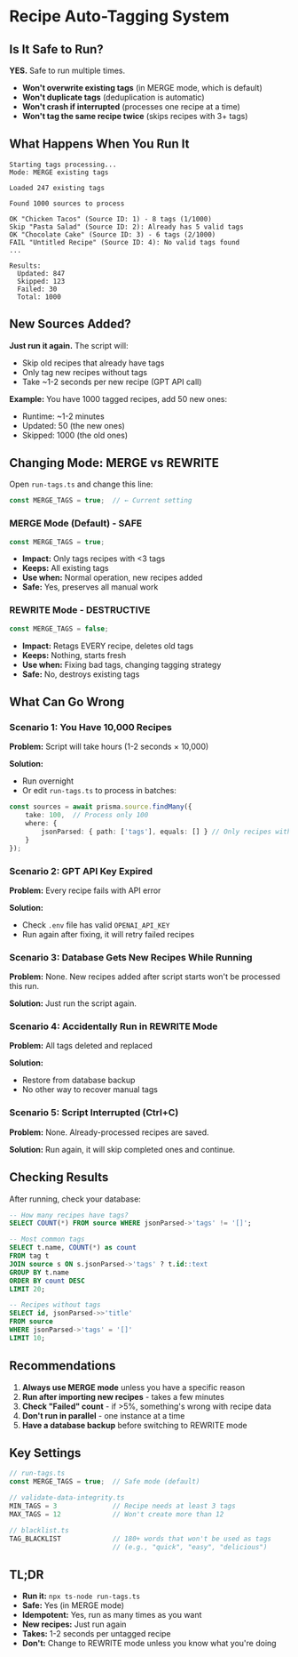# Recipe Auto-Tagging System

## Is It Safe to Run?

**YES.** Safe to run multiple times.

- **Won't overwrite existing tags** (in MERGE mode, which is default)
- **Won't duplicate tags** (deduplication is automatic)
- **Won't crash if interrupted** (processes one recipe at a time)
- **Won't tag the same recipe twice** (skips recipes with 3+ tags)

## What Happens When You Run It

```
Starting tags processing...
Mode: MERGE existing tags

Loaded 247 existing tags

Found 1000 sources to process

OK "Chicken Tacos" (Source ID: 1) - 8 tags (1/1000)
Skip "Pasta Salad" (Source ID: 2): Already has 5 valid tags
OK "Chocolate Cake" (Source ID: 3) - 6 tags (2/1000)
FAIL "Untitled Recipe" (Source ID: 4): No valid tags found
...

Results:
  Updated: 847
  Skipped: 123  
  Failed: 30
  Total: 1000
```

## New Sources Added?

**Just run it again.** The script will:
- Skip old recipes that already have tags
- Only tag new recipes without tags
- Take ~1-2 seconds per new recipe (GPT API call)

**Example:** You have 1000 tagged recipes, add 50 new ones:
- Runtime: ~1-2 minutes
- Updated: 50 (the new ones)
- Skipped: 1000 (the old ones)

## Changing Mode: MERGE vs REWRITE

Open `run-tags.ts` and change this line:

```typescript
const MERGE_TAGS = true;  // ← Current setting
```

### MERGE Mode (Default) - SAFE
```typescript
const MERGE_TAGS = true;
```
- **Impact:** Only tags recipes with <3 tags
- **Keeps:** All existing tags
- **Use when:** Normal operation, new recipes added
- **Safe:** Yes, preserves all manual work

### REWRITE Mode - DESTRUCTIVE
```typescript
const MERGE_TAGS = false;
```
- **Impact:** Retags EVERY recipe, deletes old tags
- **Keeps:** Nothing, starts fresh
- **Use when:** Fixing bad tags, changing tagging strategy
- **Safe:** No, destroys existing tags

## What Can Go Wrong

### Scenario 1: You Have 10,000 Recipes
**Problem:** Script will take hours (1-2 seconds × 10,000)

**Solution:**
- Run overnight
- Or edit `run-tags.ts` to process in batches:
```typescript
const sources = await prisma.source.findMany({
    take: 100,  // Process only 100
    where: { 
        jsonParsed: { path: ['tags'], equals: [] } // Only recipes without tags
    }
});
```

### Scenario 2: GPT API Key Expired
**Problem:** Every recipe fails with API error

**Solution:**
- Check `.env` file has valid `OPENAI_API_KEY`
- Run again after fixing, it will retry failed recipes

### Scenario 3: Database Gets New Recipes While Running
**Problem:** None. New recipes added after script starts won't be processed this run.

**Solution:** Just run the script again.

### Scenario 4: Accidentally Run in REWRITE Mode
**Problem:** All tags deleted and replaced

**Solution:**
- Restore from database backup
- No other way to recover manual tags

### Scenario 5: Script Interrupted (Ctrl+C)
**Problem:** None. Already-processed recipes are saved.

**Solution:** Run again, it will skip completed ones and continue.

## Checking Results

After running, check your database:

```sql
-- How many recipes have tags?
SELECT COUNT(*) FROM source WHERE jsonParsed->'tags' != '[]';

-- Most common tags
SELECT t.name, COUNT(*) as count 
FROM tag t
JOIN source s ON s.jsonParsed->'tags' ? t.id::text
GROUP BY t.name
ORDER BY count DESC
LIMIT 20;

-- Recipes without tags
SELECT id, jsonParsed->>'title' 
FROM source 
WHERE jsonParsed->'tags' = '[]'
LIMIT 10;
```

## Recommendations

1. **Always use MERGE mode** unless you have a specific reason
2. **Run after importing new recipes** - takes a few minutes
3. **Check "Failed" count** - if >5%, something's wrong with recipe data
4. **Don't run in parallel** - one instance at a time
5. **Have a database backup** before switching to REWRITE mode

## Key Settings

```typescript
// run-tags.ts
const MERGE_TAGS = true;  // Safe mode (default)

// validate-data-integrity.ts
MIN_TAGS = 3              // Recipe needs at least 3 tags
MAX_TAGS = 12             // Won't create more than 12

// blacklist.ts
TAG_BLACKLIST             // 180+ words that won't be used as tags
                          // (e.g., "quick", "easy", "delicious")
```

## TL;DR

- **Run it:** `npx ts-node run-tags.ts`
- **Safe:** Yes (in MERGE mode)
- **Idempotent:** Yes, run as many times as you want
- **New recipes:** Just run again
- **Takes:** 1-2 seconds per untagged recipe
- **Don't:** Change to REWRITE mode unless you know what you're doing